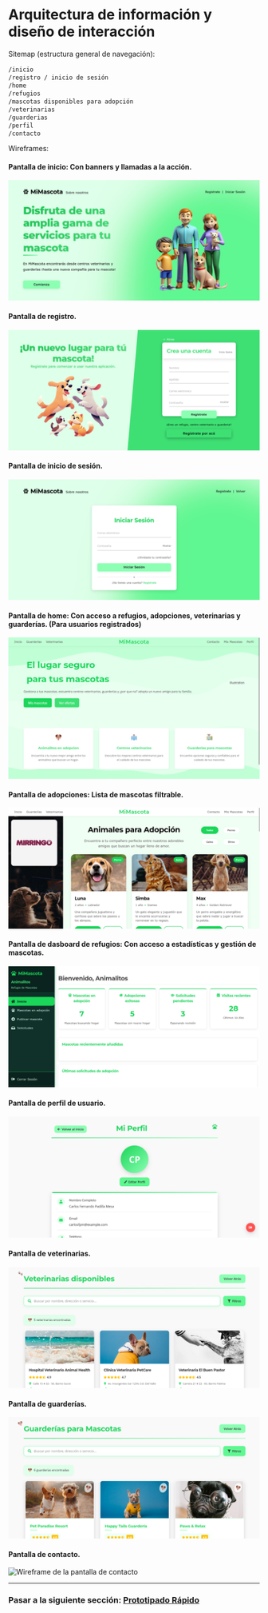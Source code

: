 # Arquitectura de información y diseño de interacción

Sitemap (estructura general de navegación):
```
/inicio  
/registro / inicio de sesión
/home  
/refugios  
/mascotas disponibles para adopción 
/veterinarias  
/guarderias  
/perfil  
/contacto  
```

Wireframes:
#### Pantalla de inicio: Con banners y llamadas a la acción.
![Wireframe de la pantalla de inicio](./images/wireframe-inicio.png)
#### Pantalla de registro.
![Wireframe de la pantalla de registro](./images/wireframe-registro.png)
#### Pantalla de inicio de sesión.
![Wireframe de la pantalla de inicio de sesión](./images/wireframe-login.png)
#### Pantalla de home: Con acceso a refugios, adopciones, veterinarias y guarderías. (Para usuarios registrados)
![Wireframe de la pantalla de home](./images/wireframe-home.png)
#### Pantalla de adopciones: Lista de mascotas filtrable.
![Wireframe de la pantalla de adopciones](./images/wireframe-animales-adopcion.png)
#### Pantalla de dasboard de refugios: Con acceso a estadísticas y gestión de mascotas.
![Wireframe de la pantalla de dashboard de refugios](./images/wireframe-dashboard-refugios.png)
#### Pantalla de perfil de usuario.
![Wireframe de la pantalla de perfil de usuario](./images/wireframe-perfil-usuario.png)
#### Pantalla de veterinarias.
![Wireframe de la pantalla de veterinarias](./images/wireframe-veterinarias.png)
#### Pantalla de guarderías.
![Wireframe de la pantalla de guarderías](./images/wireframe-guarderias.png)
#### Pantalla de contacto.
![Wireframe de la pantalla de contacto](./images/wireframe-contacto.png)

---

### Pasar a la siguiente sección: [Prototipado Rápido](06-prototipado-rapido.md)
